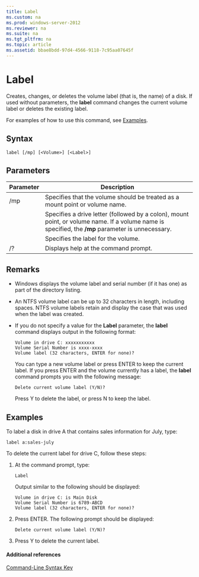 ```yaml
---
title: Label
ms.custom: na
ms.prod: windows-server-2012
ms.reviewer: na
ms.suite: na
ms.tgt_pltfrm: na
ms.topic: article
ms.assetid: bbae8bdd-97d4-4566-9118-7c95aa07645f
---
```

# Label
Creates, changes, or deletes the volume label \(that is, the name\) of a disk. If used without parameters, the **label** command changes the current volume label or deletes the existing label.

For examples of how to use this command, see [Examples](#BKMK_examples).

## Syntax

```
label [/mp] [<Volume>] [<Label>]
```

## Parameters

|Parameter|Description|
|-------------|---------------|
|\/mp|Specifies that the volume should be treated as a mount point or volume name.|
|<Volume>|Specifies a drive letter \(followed by a colon\), mount point, or volume name. If a volume name is specified, the **\/mp** parameter is unnecessary.|
|<Label>|Specifies the label for the volume.|
|\/?|Displays help at the command prompt.|

## Remarks

-   Windows displays the volume label and serial number \(if it has one\) as part of the directory listing.

-   An NTFS volume label can be up to 32 characters in length, including spaces. NTFS volume labels retain and display the case that was used when the label was created.

-   If you do not specify a value for the **Label** parameter, the **label** command displays output in the following format:

    ```
    Volume in drive C: xxxxxxxxxxx 
    Volume Serial Number is xxxx-xxxx 
    Volume label (32 characters, ENTER for none)?
    ```

    You can type a new volume label or press ENTER to keep the current label. If you press ENTER and the volume currently has a label, the **label** command prompts you with the following message:

    ```
    Delete current volume label (Y/N)?
    ```

    Press Y to delete the label, or press N to keep the label.

## <a name="BKMK_examples"></a>Examples
To label a disk in drive A that contains sales information for July, type:

```
label a:sales-july
```

To delete the current label for drive C, follow these steps:

1.  At the command prompt, type:

    ```
    Label
    ```

    Output similar to the following should be displayed:

    ```
    Volume in drive C: is Main Disk
    Volume Serial Number is 6789-ABCD
    Volume label (32 characters, ENTER for none)?
    ```

2.  Press ENTER. The following prompt should be displayed:

    ```
    Delete current volume label (Y/N)?
    ```

3.  Press Y to delete the current label.

#### Additional references
[Command-Line Syntax Key](Command-Line-Syntax-Key.md)


